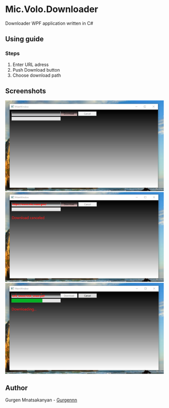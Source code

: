 # Mic.Volo.Downloader
Downloader WPF application written in C#

## Using guide

### Steps
1. Enter URL adress
2. Push Download button
3. Choose download path





## Screenshots

![](1.png)
![](1.5.png)
![](2.png)

## Author

Gurgen Mnatsakanyan - [Gurgennn](https://github.com/Gurgennn)
